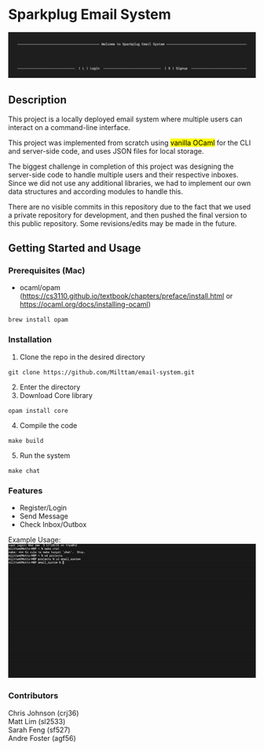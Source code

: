 # Sparkplug Email System

![Sparkplug Logo](assets/login.png)

## Description

This project is a locally deployed email system where multiple users can interact on a command-line interface.

This project was implemented from scratch using <mark>vanilla OCaml</mark> for the CLI and server-side code, and uses JSON files for local storage.

The biggest challenge in completion of this project was designing the server-side code to handle multiple users and their respective inboxes. Since we did not use any additional libraries, we had to implement our own data structures and according modules to handle this.

There are no visible commits in this repository due to the fact that we used a private repository for development, and then pushed the final version to this public repository. Some revisions/edits may be made in the future.

## Getting Started and Usage

### Prerequisites (Mac)

- ocaml/opam (https://cs3110.github.io/textbook/chapters/preface/install.html or https://ocaml.org/docs/installing-ocaml)

```
brew install opam
```

### Installation

1. Clone the repo in the desired directory

```
git clone https://github.com/Milttam/email-system.git
```

2. Enter the directory
3. Download Core library

```
opam install core
```

4. Compile the code

```
make build
```

5. Run the system

```
make chat
```

### Features

- Register/Login
- Send Message
- Check Inbox/Outbox

Example Usage:\
![Example Usage](assets/exampleusage.gif)

### Contributors

Chris Johnson (crj36) <br />
Matt Lim (sl2533) <br />
Sarah Feng (sf527) <br />
Andre Foster (agf56)
